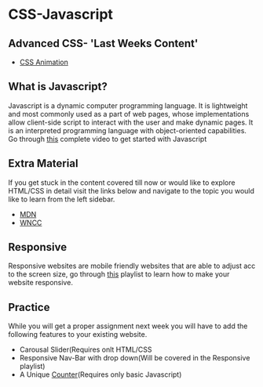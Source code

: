 # CSS-Javascript

<h2> Advanced CSS- 'Last Weeks Content' </h2>
<ul>
  <li><a href="https://www.youtube.com/playlist?list=PL4cUxeGkcC9iGYgmEd2dm3zAKzyCGDtM5">CSS Animation</a></li>
</ul>

<h2>What is Javascript? </h2>
  Javascript is a dynamic computer programming language. It is lightweight and most commonly used as a part of web pages, whose implementations allow client-side script to interact with the user and make dynamic pages. It is an interpreted programming language with object-oriented capabilities.
  <br>
  Go through <a href ="https://www.youtube.com/watch?v=W6NZfCO5SIk">this</a> complete video to get started with Javascript

<h2>Extra Material</h2>
  If you get stuck in the content covered till now or would like to explore HTML/CSS in detail visit the links below and navigate to the topic you would like to learn from the left sidebar.
  <ul>
    <li><a href="https://developer.mozilla.org/en-US/docs/Learn/JavaScript/First_steps">MDN</a></li>
    <li><a href="https://www.wncc-iitb.org/wiki/index.php/JavaScript_Basics">WNCC</a></li>
  </ul>
<h2> Responsive </h2>
  Responsive websites are mobile friendly websites that are able to adjust acc to the screen size, go through <a href='https://www.youtube.com/playlist?list=PL4cUxeGkcC9g9Vh9MAA-XKnfJsWZnPZFw'>this</a> playlist to learn how to make your website responsive.

<h2> Practice</h2>
While you will get a proper assignment next week you will have to add the following features to your existing website.
<ul>
  <li>Carousal Slider(Requires onlt HTML/CSS </li>
  <li>Responsive Nav-Bar with drop down(Will be covered in the Responsive playlist)</li>
  <li>A Unique <a href="https://romeojeremiah.github.io/Counter-Project/">Counter</a>(Requires only basic Javascript)</li>
